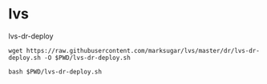 # lvs

lvs-dr-deploy

```
wget https://raw.githubusercontent.com/marksugar/lvs/master/dr/lvs-dr-deploy.sh -O $PWD/lvs-dr-deploy.sh

bash $PWD/lvs-dr-deploy.sh
```
